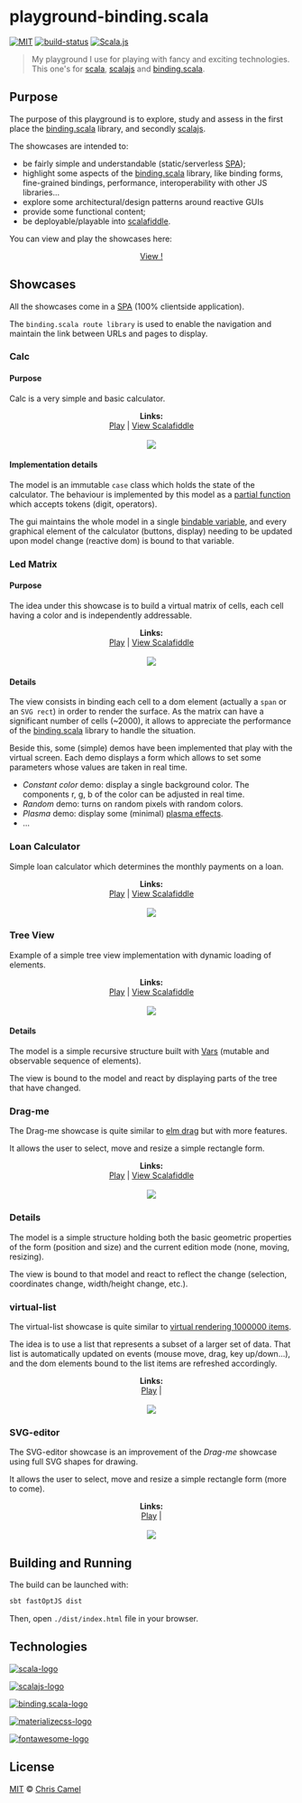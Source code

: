 playground-binding.scala
========================
[![MIT](https://img.shields.io/badge/licence-MIT-lightgrey.svg?style=flat)](https://tldrlegal.com/license/mit-license) [![build-status](https://travis-ci.org/ccamel/playground-binding.scala.svg?branch=master)](https://travis-ci.org/ccamel/playground-binding.scala) [![Scala.js](https://www.scala-js.org/assets/badges/scalajs-0.6.15.svg)](https://www.scala-js.org)

> My playground I use for playing with fancy and exciting technologies. This one's for [scala], [scalajs] and [binding.scala].

## Purpose

The purpose of this playground is to explore, study and assess in the first place the [binding.scala] library, and secondly [scalajs].

The showcases are intended to:

- be fairly simple and understandable (static/serverless [SPA]); 
- highlight some aspects of the [binding.scala] library, like binding forms, fine-grained bindings, performance, interoperability with other JS libraries... 
- explore some architectural/design patterns around reactive GUIs
- provide some functional content;
- be deployable/playable into [scalafiddle].

You can view and play the showcases here:

<p align="center">
<a href="https://ccamel.github.io/playground-binding.scala/index.html">View !</a>
</p>

## Showcases

All the showcases come in a [SPA] (100% clientside application).

The `binding.scala route library` is used to enable the navigation and maintain the link between URLs and pages to display.

### Calc

#### Purpose

Calc is a very simple and basic calculator.

<p align="center">
  <b>Links:</b><br>
  <a href="https://ccamel.github.io/playground-binding.scala/index.html#playground-binding.scala/calc">Play</a>  |
  <a href="https://scalafiddle.io/sf/hbwbCOe/0">View Scalafiddle</a>
  <br><br>
  <kbd><img src="doc/assets/showcase-calc.png"></kbd>
</p>

#### Implementation details

The model is an immutable `case` class which holds the state of the calculator. The behaviour is implemented by this model 
as a [partial function](https://www.scala-lang.org/api/current/scala/PartialFunction.html) which accepts tokens (digit, operators).    

The gui maintains the whole model in a single [bindable variable](https://static.javadoc.io/com.thoughtworks.binding/unidoc_2.11/11.0.0-M1/index.html#com.thoughtworks.binding.Binding$$Var),
and every graphical element of the calculator (buttons, display) needing to be updated upon model change (reactive dom) is bound to that variable.  

### Led Matrix

#### Purpose

The idea under this showcase is to build a virtual matrix of cells, each cell having a color and is independently addressable.

<p align="center">
  <b>Links:</b><br>
  <a href="https://ccamel.github.io/playground-binding.scala/index.html#playground-binding.scala/led-matrix">Play</a>  |
  <a href="https://scalafiddle.io/sf/nXYqFFS/6">View Scalafiddle</a>
  <br><br>
  <kbd><img src="doc/assets/showcase-led-matrix.png"></kbd>
</p>

#### Details

The view consists in binding each cell to a dom element (actually a `span` or an `SVG rect`) in order to render the surface. As the matrix can have a significant number of cells (~2000),
it allows to appreciate the performance of the [binding.scala] library to handle the situation.  

Beside this, some (simple) demos have been implemented that play with the virtual screen. Each demo displays a form which allows to set some parameters whose values are taken in real time.

- _Constant color_ demo:  display a single background color. The components r, g, b of the color can be adjusted in real time.
- _Random_ demo: turns on random pixels with random colors.
- _Plasma_ demo: display some (minimal) [plasma effects](https://en.wikipedia.org/wiki/Plasma_effect).
- ...

### Loan Calculator

Simple loan calculator which determines the monthly payments on a loan.

<p align="center">
  <b>Links:</b><br>
  <a href="https://ccamel.github.io/playground-binding.scala/index.html#playground-binding.scala/loan-calculator">Play</a>  |
  <a href="https://scalafiddle.io/sf/1RxSQj6/1">View Scalafiddle</a>
  <br><br>
  <kbd><img src="doc/assets/showcase-loan-calculator.png"></kbd>
</p>

### Tree View

Example of a simple tree view implementation with dynamic loading of elements.  

<p align="center">
  <b>Links:</b><br>
  <a href="https://ccamel.github.io/playground-binding.scala/index.html#playground-binding.scala/tree-view">Play</a>  |
  <a href="https://scalafiddle.io/sf/KEznYyM/2">View Scalafiddle</a>
  <br><br>
  <kbd><img src="doc/assets/showcase-tree-view.png"></kbd>
</p>

#### Details

The model is a simple recursive structure built with [Vars](https://static.javadoc.io/com.thoughtworks.binding/unidoc_2.11/11.0.0-M2/index.html#com.thoughtworks.binding.Binding$$Vars) (mutable and observable sequence of elements).

The view is bound to the model and react by displaying parts of the tree that have changed.

### Drag-me
 
The Drag-me showcase is quite similar to [elm drag](http://elm-lang.org/examples/drag) but with more features.

It allows the user to select, move and resize a simple rectangle form.

<p align="center">
  <b>Links:</b><br>
  <a href="https://ccamel.github.io/playground-binding.scala/index.html#playground-binding.scala/drag-me">Play</a>  |
  <a href="https://scalafiddle.io/sf/obKiF28/8">View Scalafiddle</a>
  <br><br>
  <kbd><img src="doc/assets/showcase-drag-me.png"></kbd>
</p>

### Details

The model is a simple structure holding both the basic geometric properties of the form (position and size) and the current edition mode
(none, moving, resizing).

The view is bound to that model and react to reflect the change (selection, coordinates change, width/height change, etc.).

### virtual-list
 
The virtual-list showcase is quite similar to [virtual rendering 1000000 items](http://www.lab4games.net/zz85/blog/2012/06/23/virtual-rendering-1000000-items-efficiently/).

The idea is to use a list that represents a subset of a larger set of data. That list is automatically updated on events (mouse move, drag, key up/down...), and the dom 
elements bound to the list items are refreshed accordingly.

<p align="center">
  <b>Links:</b><br>
  <a href="https://ccamel.github.io/playground-binding.scala/index.html#playground-binding.scala/virtual-list">Play</a>  |
  <br><br>
  <kbd><img src="doc/assets/showcase-virtual-list.png"></kbd>
</p> 
 
### SVG-editor
 
The SVG-editor showcase is an improvement of the *Drag-me* showcase using full SVG shapes for drawing.  

It allows the user to select, move and resize a simple rectangle form (more to come).

<p align="center">
  <b>Links:</b><br>
  <a href="https://ccamel.github.io/playground-binding.scala/index.html#playground-binding.scala/svg-editor">Play</a>  |
  <br><br>
  <kbd><img src="doc/assets/showcase-svg-editor.png"></kbd>
</p>
 
 
## Building and Running

The build can be launched with:

```bash
sbt fastOptJS dist
```

Then, open `./dist/index.html` file in your browser.

## Technologies

[![scala-logo][scala-logo]][scala]

[![scalajs-logo][scalajs-logo]][scalajs]

[![binding.scala-logo][binding.scala-logo]][binding.scala]

[![materializecss-logo][materializecss-logo]][materializecss]

[![fontawesome-logo][fontawesome-logo]][fontawesome]

## License

[MIT] © [Chris Camel]

[scala]: https://www.scala-lang.org/
[scala-logo]: doc/assets/logo-scala.png

[scalajs]: https://www.scala-js.org/
[scalajs-logo]: doc/assets/logo-scalajs.png
[binding.scala]: https://github.com/ThoughtWorksInc/Binding.scala
[binding.scala-logo]: doc/assets/logo-binding.scala.png
[materializecss]: http://materializecss.com/
[materializecss-logo]: doc/assets/logo-materializecss.png
[fontawesome]: http://fontawesome.io/
[fontawesome-logo]: doc/assets/logo-fontawesome.png

[scalafiddle]: https://scalafiddle.io

[SPA]: https://en.wikipedia.org/wiki/Single-page_application

[Chris Camel]: https://github.com/ccamel
[MIT]: https://tldrlegal.com/license/mit-license
